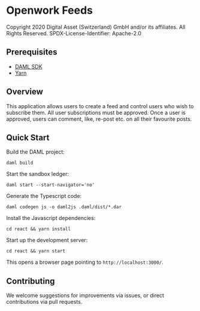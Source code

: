 # Openwork Feeds

Copyright 2020 Digital Asset (Switzerland) GmbH and/or its affiliates. All Rights Reserved.
SPDX-License-Identifier: Apache-2.0

## Prerequisites

* [DAML SDK](https://docs.daml.com/getting-started/installation.html)
* [Yarn](https://yarnpkg.com/lang/en/docs/install/)

## Overview

This application allows users to create a feed and control users who wish to subscribe them. All user subscriptions
must be approved. Once a user is approved, users can comment, like, re-post etc. on all their favourite posts.

## Quick Start

Build the DAML project:

    daml build

Start the sandbox ledger:

    daml start --start-navigator='no'

Generate the Typescript code:

    daml codegen js -o daml2js .daml/dist/*.dar

Install the Javascript dependencies:

    cd react && yarn install

Start up the development server:

    cd react && yarn start

This opens a browser page pointing to `http://localhost:3000/`.

## Contributing

We welcome suggestions for improvements via issues, or direct contributions via pull requests.

